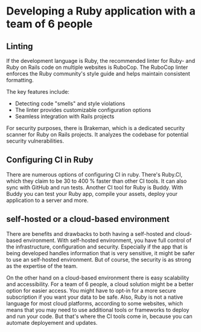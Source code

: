 # Developing a Ruby application with a team of 6 people

## Linting

If the development language is Ruby, the recommended linter for Ruby-  and Ruby on Rails code on multiple websites is RuboCop. The RuboCop linter enforces the Ruby community's style guide and helps maintain consistent formatting.

The key features include:
* Detecting code "smells" and style violations
* The linter provides customizable configuration options
* Seamless integration with Rails projects

For security purposes, there is Brakeman, which is a dedicated security scanner for Ruby on Rails projects. It analyzes the codebase for potential security vulnerabilities.

## Configuring CI in Ruby

There are numerous options of configuring CI in ruby. There's Ruby.CI, which they claim to be 30 to 400 % faster than other CI tools. It can also sync with GitHub and run tests. Another CI tool for Ruby is Buddy. With Buddy you can test your Ruby app, compile your assets, deploy your application to a server and more.

## self-hosted or a cloud-based environment

There are benefits and drawbacks to both having a self-hosted and cloud-based environment. With self-hosted environment, you have full control of the infrastructure, configuration and security. Especially if the app that is being developed handles information that is very sensitive, it might be safer to use an self-hosted environment. But of course, the security is as strong as the expertise of the team.

On the other hand on a cloud-based environment there is easy scalability and accessibility. For a team of 6 people, a cloud solution might be a better option for easier access. You might have to opt-in for a more secure subscription if you want your data to be safe. Also, Ruby is not a native language for most cloud platforms, according to some websites, which means that you may need to use additional tools or frameworks to deploy and run your code. But that's where the CI tools come in, because you can automate deployement and updates.